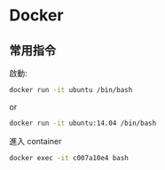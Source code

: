 # Docker

## 常用指令


啟動:

```bash
docker run -it ubuntu /bin/bash
```

or

```bash
docker run -it ubuntu:14.04 /bin/bash
```

進入 container

```bash
docker exec -it c007a10e4 bash
```
